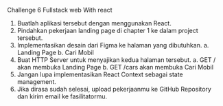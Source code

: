 Challenge 6 Fullstack web With react 

1. Buatlah aplikasi tersebut dengan menggunakan React.
2. Pindahkan pekerjaan landing page di chapter 1 ke dalam project tersebut.
3. Implementasikan desain dari Figma ke halaman yang dibutuhkan.
a. Landing Page
b. Cari Mobil
4. Buat HTTP Server untuk menyajikan kedua halaman tersebut.
a. GET / akan membuka Landing Page
b. GET /cars akan membuka Cari Mobil
5. Jangan lupa implementasikan React Context sebagai state management.
6. Jika dirasa sudah selesai, upload pekerjaanmu ke GitHub Repository dan kirim email 
ke fasilitatormu.
